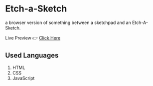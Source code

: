 # Etch-a-Sketch
a browser version of something between a sketchpad and an Etch-A-Sketch.

Live Preview 👉 [Click Here](https://manikanta528.github.io/Etch-a-Sketch/)

## Used Languages 
1. HTML 
2. CSS 
3. JavaScript
